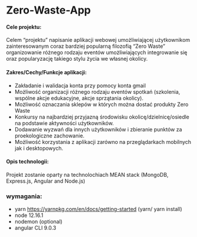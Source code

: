 # Zero-Waste-App
#### Cele projektu:

Celem “projektu” napisanie aplikacji webowej umożliwiającej użytkownikom zainteresowanym coraz bardziej popularną filozofią “Zero Waste” organizowanie różnego rodzaju eventów umożliwiających integrowanie się oraz popularyzację takiego stylu życia we własnej okolicy.

#### Zakres/Cechy/Funkcje aplikacji:
- Zakładanie i walidacja konta przy pomocy konta gmail
- Możliwość organizacji różnego rodzaju eventów spotkań (szkolenia, wspólne akcje edukacyjne, akcje sprzątania okolicy).
- Możliwość oznaczania sklepów w których można dostać produkty Zero Waste
- Konkursy na najbardziej przyjazną środowisku okolicę/dzielnicę/osiedle na podstawie aktywności użytkowników.
- Dodawanie wyzwań dla innych użytkowników i zbieranie punktów za proekologiczne zachowanie.
- Możliwość korzystania z aplikacji zarówno na przeglądarkach mobilnych jak i desktopowych.

#### Opis technologii:

Projekt zostanie oparty na technolochiach MEAN stack (MongoDB, Express.js, Angular and Node.js)

### wymagania:
- yarn https://yarnpkg.com/en/docs/getting-started (yarn/ yarn install)
- node 12.16.1
- nodemon (optional)
- angular CLI 9.0.3
